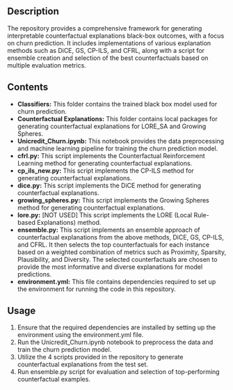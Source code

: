 ## Description
The repository provides a comprehensive framework for generating interpretable counterfactual explanations black-box outcomes, with a focus on churn prediction. It includes implementations of various explanation methods such as DiCE, GS, CP-ILS, and CFRL, along with a script for ensemble creation and selection of the best counterfactuals based on multiple evaluation metrics.

## Contents
- **Classifiers:** This folder contains the trained black box model used for churn prediction.
- **Counterfactual Explanations:** This folder contains local packages for generating counterfactual explanations for LORE_SA and Growing Spheres.
- **Unicredit_Churn.ipynb:** This notebook provides the data preprocessing and machine learning pipeline for training the churn prediction model.
- **cfrl.py:** This script implements the Counterfactual Reinforcement Learning method for generating counterfactual explanations.
- **cp_ils_new.py:** This script implements the CP-ILS method for generating counterfactual explanations.
- **dice.py:** This script implements the DiCE method for generating counterfactual explanations.
- **growing_spheres.py:** This script implements the Growing Spheres method for generating counterfactual explanations.
- **lore.py:** [NOT USED] This script implements the LORE (Local Rule-based Explanations) method.
- **ensemble.py:** This script implements an ensemble approach of counterfactual explanations from the above methods, DiCE, GS, CP-ILS, and CFRL. It then selects the top counterfactuals for each instance based on a weighted combination of metrics such as Proximity, Sparsity, Plausibility, and Diversity. The selected counterfactuals are chosen to provide the most informative and diverse explanations for model predictions.
- **environment.yml:** This file contains dependencies required to set up the environment for running the code in this repository.

## Usage
1. Ensure that the required dependencies are installed by setting up the environment using the environment.yml file.
2. Run the Unicredit_Churn.ipynb notebook to preprocess the data and train the churn prediction model.
3. Utilize the 4 scripts provided in the repository to generate counterfactual explanations from the test set.
4. Run ensemble.py script for evaluation and selection of top-performing counterfactual examples.

